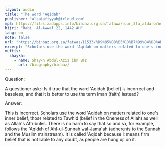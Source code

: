 ```yaml
---
layout: audio
title: "The word 'Aqidah"
publisher: "alsalafiyyah@icloud.com"
mp3: https://files.zadapps.info/binbaz.org.sa/fatawa/nour_3la_aldarb/nour_513/51313.mp3
hijri: "Rabi' Al-Awwal 22, 1442 AH"
lang: en
note: false
url: "https://binbaz.org.sa/fatwas/11533/%D9%85%D8%B5%D8%B7%D9%84%D8%AD-%D8%A7%D9%84%D8%B9%D9%82%D9%8A%D8%AF%D8%A9-%D9%81%D9%8A-%D9%83%D9%84%D8%A7%D9%85-%D8%A7%D9%84%D8%B9%D9%84%D9%85%D8%A7%D8%A1"
excerpt: "Scholars use the word 'Aqidah on matters related to one's inner belief, those related to Tawhid (belief in the Oneness of Allah) as well as Allah's Attributes."
muftis:
  shaykh: 
    - name: Shaykh Abdul-Aziz ibn Baz
      url: /biography/binbaz/
---
```


Question: 

A questioner asks: Is it true that the word 'Aqidah (belief) is incorrect and baseless, and that it is better to use the term Iman (faith) instead? 

Answer: 

This is incorrect. Scholars use the word 'Aqidah on matters related to one's inner belief, those related to Tawhid (belief in the Oneness of Allah) as well as Allah's Attributes. There is no harm to say that so and so, for example, follows the 'Aqidah of Ahl-ul-Sunnah wal-Jama'ah (adherents to the Sunnah and the Muslim mainstream). It is called 'Aqidah because it means firm belief that is not liable to any doubt, as people are hung up on it. 
